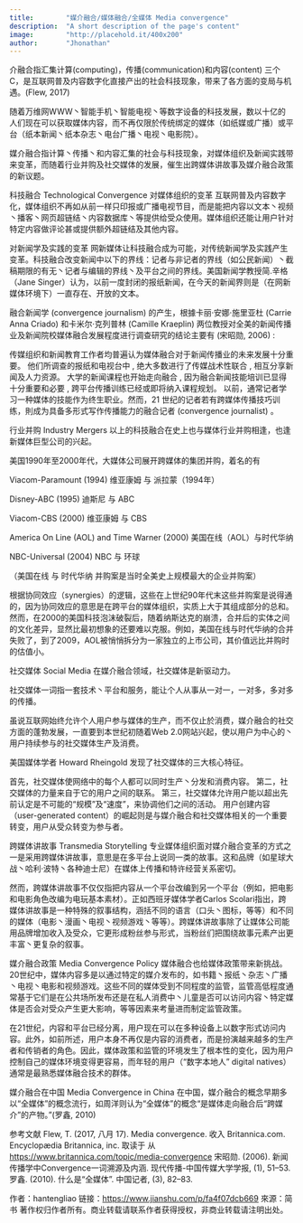 ```yaml
---
title:        "媒介融合/媒体融合/全媒体 Media convergence"
description:  "A short description of the page's content"
image:        "http://placehold.it/400x200"
author:       "Jhonathan"
---
```

介融合指汇集计算(computing)，传播(communication)和内容(content) 三个C，是互联网普及内容数字化直接产出的社会科技现象，带来了各方面的变局与机遇。(Flew, 2017)

随着万维网WWW丶智能手机丶智能电视丶等数字设备的科技发展，数以十亿的人们现在可以获取媒体内容，而不再仅限於传统绑定的媒体（如纸媒或广播）或平台（纸本新闻丶纸本杂志丶电台广播丶电视丶电影院）。

媒介融合指计算丶传播丶和内容汇集的社会与科技现象，对媒体组织及新闻实践带来变革，而随着行业并购及社交媒体的发展，催生出跨媒体讲故事及媒介融合政策的新议题。

科技融合 Technological Convergence
对媒体组织的变革
互联网普及内容数字化，媒体组织不再如从前一样只印报或广播电视节目，而是能把内容以文本丶视频丶播客丶网页超链结丶内容数据库丶等提供给受众使用。媒体组织还能让用户针对特定内容做评论甚或提供额外超链结及其他内容。

对新闻学及实践的变革
网新媒体让科技融合成为可能，对传统新闻学及实践产生变革。科技融合改变新闻中以下的界线：记者与非记者的界线（如公民新闻）丶截稿期限的有无丶记者与编辑的界线丶及平台之间的界线。美国新闻学教授简.辛格（Jane Singer）认为，以前一度封闭的报纸新闻，在今天的新闻界则是（在网新媒体环境下）一直存在、开放的文本。

融合新闻学 (convergence journalism) 的产生，根據卡丽·安娜·施里亚杜 (Carrie Anna Criado) 和卡米尔·克列普林 (Camille Kraeplin) 两位教授对全美的新闻传播业及新闻院校媒体融合发展程度进行调查研究的结论主要有 (宋昭勋, 2006) :

传媒组织和新闻教育工作者均普遍认为媒体融合对于新闻传播业的未来发展十分重要。
他们所调查的报纸和电视台中 , 绝大多数进行了传媒战术性联合 , 相互分享新闻及人力资源。
大学的新闻课程也开始走向融合 , 因为融合新闻技能培训已显得十分重要和必要 , 跨平台传播训练已经或即将纳入课程规划。
以前，通常记者学习一种媒体的技能作为终生职业。然而，21 世纪的记者若有跨媒体传播技巧训练，則成为具备多形式写作传播能力的融合记者 (convergence journalist) 。

行业并购 Industry Mergers
以上的科技融合在史上也与媒体行业并购相逢，也逢新媒体巨型公司的兴起。

美国1990年至2000年代，大媒体公司展开跨媒体的集团并购，着名的有

Viacom-Paramount (1994) 维亚康姆 与 派拉蒙（1994年）

Disney-ABC (1995) 迪斯尼 与 ABC

Viacom-CBS (2000) 维亚康姆 与 CBS

America On Line (AOL) and Time Warner (2000) 美国在线（AOL）与时代华纳

NBC-Universal (2004) NBC 与 环球

（美国在线 与 时代华纳 并购案是当时全美史上规模最大的企业并购案）

根据协同效应（synergies）的逻辑，这些在上世纪90年代末这些并购案是说得通的，因为协同效应的意思是在跨平台的媒体组织，实质上大于其组成部分的总和。然而，在2000的美国科技泡沫破裂后，随着纳斯达克的崩溃，合并后的实体之间的文化差异，显然比最初想象的还要难以克服。例如，美国在线与时代华纳的合并失败了，到了2009，AOL被悄悄拆分为一家独立的上市公司，其价值远比并购时的估值小。

社交媒体 Social Media
在媒介融合领域，社交媒体是新驱动力。

社交媒体一词指一套技术丶平台和服务，能让个人从事从一对一，一对多，多对多的传播。

虽说互联网始终允许个人用户参与媒体的生产，而不仅止於消费，媒介融合的社交方面的蓬勃发展，一直要到本世纪初随着Web 2.0网站兴起，使以用户为中心的丶用户持续参与的社交媒体生产及消费。

美国媒体学者 Howard Rheingold 发现了社交媒体的三大核心特征。

首先，社交媒体使网络中的每个人都可以同时生产丶分发和消费内容。
第二，社交媒体的力量来自于它的用户之间的联系。
第三，社交媒体允许用户能以超出先前认定是不可能的“规模”及“速度”，来协调他们之间的活动。
用户创建内容（user-generated content）的崛起则是与媒介融合和社交媒体相关的一个重要转变，用户从受众转变为参与者。

跨媒体讲故事 Transmedia Storytelling
专业媒体组织面对媒介融合变革的方式之一是采用跨媒体讲故事，意思是在多平台上说同一类的故事。这和品牌（如星球大战丶哈利·波特丶各种迪士尼）在媒体上传播和特许经营关系密切。

然而，跨媒体讲故事不仅仅指把内容从一个平台改编到另一个平台（例如，把电影和电影角色改编为电玩基本素材）。正如西班牙媒体学者Carlos Scolari指出，跨媒体讲故事是一种特殊的叙事结构，涵括不同的语言（口头丶图标，等等）和不同的媒体（电影丶漫画丶电视丶视频游戏丶等等）。跨媒体讲故事除了让媒体公司能用品牌增加收入及受众，它更形成粉丝参与形式，当粉丝们把围绕故事元素产出更丰富丶更复杂的叙事。

媒介融合政策 Media Convergence Policy
媒体融合也给媒体政策带来新挑战。20世纪中，媒体内容多是以通过特定的媒介发布的，如书籍丶报纸丶杂志丶广播丶电视丶电影和视频游戏。这些不同的媒体受到不同程度的监管，监管高低程度通常基于它们是在公共场所发布还是在私人消费中丶儿童是否可以访问内容丶特定媒体是否会对受众产生更大影响，等等因素来考量进而制定监管政策。

在21世纪，内容和平台已经分离，用户现在可以在多种设备上以数字形式访问内容。此外，如前所述，用户本身不再仅是内容的消费者，而是扮演越来越多的生产者和传销者的角色。因此，媒体政策和监管的环境发生了根本性的变化，因为用户控制自己的媒体环境变得更容易，而年轻的用户（“数字本地人” digital natives）通常是最熟悉媒体融合技术的群体。

媒介融合在中国 Media Convergence in China
在中国，媒介融合的概念早期多以“全媒体”的概念流行，如周洋则认为“全媒体”的概念“是媒体走向融合后“跨媒介”的产物。”(罗鑫, 2010)

参考文献
Flew, T. (2017, 八月 17). Media convergence. 收入 Britannica.com. Encyclopædia Britannica, inc. 取读于 从 https://www.britannica.com/topic/media-convergence
宋昭勋. (2006). 新闻传播学中Convergence一词溯源及内涵. 现代传播-中国传媒大学学报, (1), 51–53.
罗鑫. (2010). 什么是“全媒体”. 中国记者, (3), 82–83.

作者：hantengliao
链接：https://www.jianshu.com/p/fa4f07dcb669
來源：简书
著作权归作者所有。商业转载请联系作者获得授权，非商业转载请注明出处。
 


